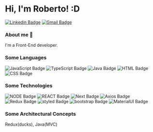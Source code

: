 # Hi, I'm Roberto! :D

[![Linkedin Badge](https://img.shields.io/badge/-LinkedIn-blue?style=for-the-badge&logo=Linkedin&logoColor=white&link=https://www.linkedin.com/in/roberto-rodrigues-da-silva-junior-85a2a1136)](https://www.linkedin.com/in/roberto-rodrigues-da-silva-junior-85a2a1136)
[![Gmail Badge](https://img.shields.io/badge/-Gmail-c14438?style=for-the-badge&logo=Gmail&logoColor=white&link=mailto:beto.rodriguesds@gmail.com)](mailto:beto.rodriguesds@gmail.com)


### About me :rocket:
  I'm a Front-End developer.

### Some Languages

![JavaScript Badge](https://img.shields.io/badge/-javascript-yellow?style=for-the-badge&logo=Javascript&logoColor=white)
![TypeScript Badge](https://img.shields.io/badge/-Typescript-blue?style=for-the-badge&logo=typescript&logoColor=white)
![Java Badge](https://img.shields.io/badge/-java-gray?style=for-the-badge&logo=java&logoColor=red)
![HTML Badge](https://img.shields.io/badge/-HTML-gray?style=for-the-badge&logo=html5&logoColor=red)
![CSS Badge](https://img.shields.io/badge/-CSS-gray?style=for-the-badge&logo=css3&logoColor=blue)

### Some Technologies
![NODE Badge](https://img.shields.io/badge/-node-gray?style=for-the-badge&logo=&logoColor=white)
![REACT Badge](https://img.shields.io/badge/-React-gray?style=for-the-badge&logo=react&logoColor=white)
![Next Badge](https://img.shields.io/badge/-Next-gray?style=for-the-badge&logo=vercel&logoColor=white)
![Axios Badge](https://img.shields.io/badge/-Axios-gray?style=for-the-badge&logo=AXIOS&logoColor=red)
![Redux Badge](https://img.shields.io/badge/-REDUX-gray?style=for-the-badge&logo=redux&logoColor=red)
![styled Badge](https://img.shields.io/badge/-StyledComponents-grey?style=for-the-badge&logo=styledcomponents&logoColor=blue)
![bootstrap Badge](https://img.shields.io/badge/-bootstrap-grey?style=for-the-badge&logo=bootstrap&logoColor=blue)
![MaterialUI Badge](https://img.shields.io/badge/-MaterialUI-grey?style=for-the-badge&logo=materialui&logoColor=blue)


### Some Architectural Concepts

  Redux(ducks), Java(MVC)
